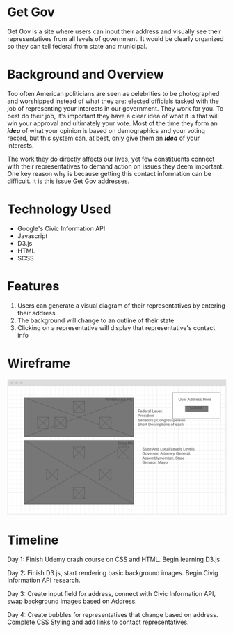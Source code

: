 # Get Gov

Get Gov is a site where users can input their address and visually see their representatives from all levels of government. It would be clearly organized so they can tell federal from state and municipal.

# Background and Overview

Too often American politicians are seen as celebrities to be photographed and worshipped instead of what they are: elected officials tasked with the job of representing your interests in our government. They work for you. To best do their job, it's important they have a clear idea of what it is that will win your approval and ultimately your vote. Most of the time they form an _**idea**_ of what your opinion is based on demographics and your voting record, but this system can, at best, only give them an _**idea**_ of your interests. 

The work they do directly affects our lives, yet few constituents connect with their representatives to demand action on issues they deem important. One key reason why is because getting this contact information can be difficult. It is this issue Get Gov addresses. 

# Technology Used

* Google's Civic Information API
* Javascript
* D3.js
* HTML
* SCSS

# Features

1. Users can generate a visual diagram of their representatives by entering their address
2. The background will change to an outline of their state
3. Clicking on a representative will display that representative's contact info

# Wireframe

![Wireframe](extra_media/wireframe_screenshot.png)

# Timeline

Day 1: Finish Udemy crash course on CSS and HTML. Begin learning D3.js

Day 2: Finish D3.js, start rendering basic background images. Begin Civig Information API research.

Day 3: Create input field for address, connect with Civic Information API, swap background images based on Address.

Day 4: Create bubbles for representatives that change based on address. Complete CSS Styling and add links to contact representatives.
